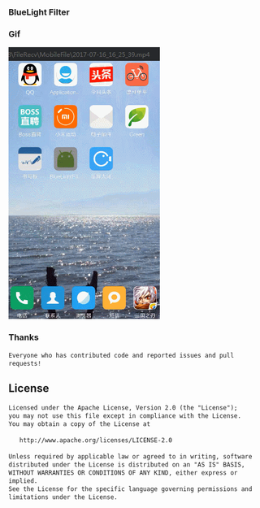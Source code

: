 ###  BlueLight Filter


###  Gif

![image](https://github.com/InterestingAndroid/BlueLightFilter/blob/master/demo.gif)


###  Thanks
	Everyone who has contributed code and reported issues and pull requests!


## License

	Licensed under the Apache License, Version 2.0 (the "License");
	you may not use this file except in compliance with the License.
	You may obtain a copy of the License at

	   http://www.apache.org/licenses/LICENSE-2.0

	Unless required by applicable law or agreed to in writing, software
	distributed under the License is distributed on an "AS IS" BASIS,
	WITHOUT WARRANTIES OR CONDITIONS OF ANY KIND, either express or implied.
	See the License for the specific language governing permissions and
	limitations under the License.